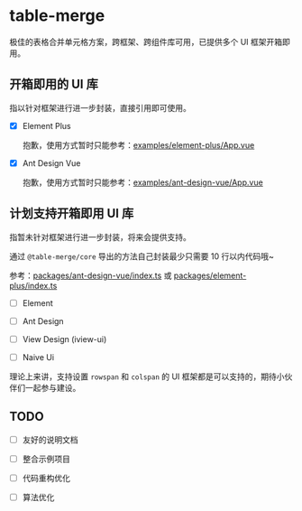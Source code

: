 # table-merge

极佳的表格合并单元格方案，跨框架、跨组件库可用，已提供多个 UI 框架开箱即用。

## 开箱即用的 UI 库

指以针对框架进行进一步封装，直接引用即可使用。

- [x] Element Plus

  抱歉，使用方式暂时只能参考：[examples/element-plus/App.vue](https://github.com/yuexiaoliang/table-merge/blob/master/examples/element-plus/App.vue)

- [x] Ant Design Vue

  抱歉，使用方式暂时只能参考：[examples/ant-design-vue/App.vue](https://github.com/yuexiaoliang/table-merge/blob/master/examples/ant-design-vue/App.vue)

## 计划支持开箱即用 UI 库

指暂未针对框架进行进一步封装，将来会提供支持。

通过 `@table-merge/core` 导出的方法自己封装最少只需要 10 行以内代码哦~

参考：[packages/ant-design-vue/index.ts](https://github.com/yuexiaoliang/table-merge/blob/master/packages/ant-design-vue/index.ts) 或 [packages/element-plus/index.ts](https://github.com/yuexiaoliang/table-merge/blob/master/packages/element-plus/index.ts)

- [ ] Element

- [ ] Ant Design

- [ ] View Design (iview-ui)

- [ ] Naive Ui

理论上来讲，支持设置 `rowspan` 和 `colspan` 的 UI 框架都是可以支持的，期待小伙伴们一起参与建设。

## TODO

- [ ] 友好的说明文档

- [ ] 整合示例项目

- [ ] 代码重构优化

- [ ] 算法优化
